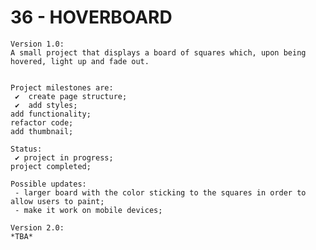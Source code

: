 # 36 - HOVERBOARD

    Version 1.0:
    A small project that displays a board of squares which, upon being hovered, light up and fade out.


    Project milestones are:
     ✔  create page structure;
     ✔  add styles;
    add functionality;
    refactor code;
    add thumbnail;

    Status:
     ✔ project in progress;
    project completed;

    Possible updates:
     - larger board with the color sticking to the squares in order to allow users to paint;
     - make it work on mobile devices;

    Version 2.0:
    *TBA*
